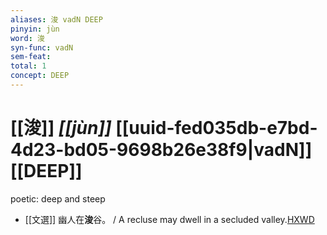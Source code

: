 ```yaml
---
aliases: 浚 vadN DEEP
pinyin: jùn
word: 浚
syn-func: vadN
sem-feat: 
total: 1
concept: DEEP 
---
```

# [[浚]] *[[jùn]]*  [[uuid-fed035db-e7bd-4d23-bd05-9698b26e38f9|vadN]] [[DEEP]]
poetic: deep and steep
 - [[文選]] 幽人在**浚**谷。
                     / A recluse may dwell in a secluded valley.[HXWD](https://hxwd.org/textview.html?location=KR4h0001_tls_022-3a.6)